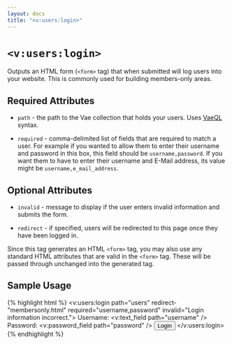 ```yaml
---
layout: docs
title: "<v:users:login>"
---
```


# `<v:users:login>`

Outputs an HTML form (`<form>` tag) that when submitted will log users
into your website. This is commonly used for building members-only
areas.

## Required Attributes

-   `path` - the path to the Vae collection that holds your users. Uses
    [VaeQL](/vaeql/) syntax.

-   `required` - comma-delimited list of fields that are required to
    match a user. For example if you wanted to allow them to enter their
    username and password in this box, this field should be
    `username,password`. If you want them to have to enter their
    username and E-Mail address, its value might be
    `username,e_mail_address`.

## Optional Attributes

-   `invalid` - message to display if the user enters invalid
    information and submits the form.

-   `redirect` - if specified, users will be redirected to this page
    once they have been logged in.

Since this tag generates an HTML `<form>` tag, you may also use any
standard HTML attributes that are valid in the `<form>` tag. These will
be passed through unchanged into the generated tag.

## Sample Usage

{% highlight html %}
<v:users:login path="users" redirect-"membersonly.html" required="username,password" invalid="Login information incorrect.">
 Username: <v:text_field path="username" />
 Password: <v:password_field path="password" />
 <input type="submit" value="Login" />
</v:users:login>
{% endhighlight %}
